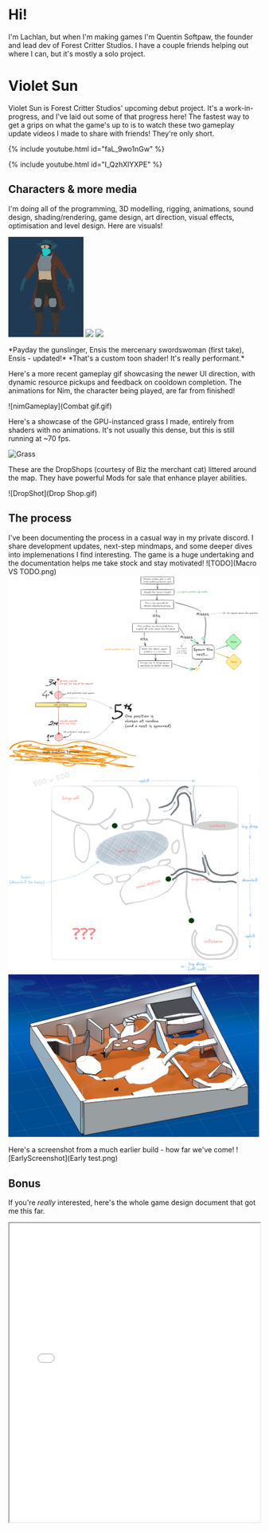# Hi!

I'm Lachlan, but when I'm making games I'm Quentin Softpaw, the founder and lead dev of Forest Critter Studios. I have a couple friends helping out where I can, but it's mostly a solo project.

# Violet Sun

Violet Sun is Forest Critter Studios' upcoming debut project. It's a work-in-progress, and I've laid out some of that progress here! The fastest way to get a grips on what the game's up to is to watch these two gameplay update videos I made to share with friends! They're only short.

{% include youtube.html id="faL_9wo1nGw" %}

{% include youtube.html id="I_QzhXlYXPE" %}

## Characters & more media
I'm doing all of the programming, 3D modelling, rigging, animations, sound design, shading/rendering, game design, art direction, visual effects, optimisation and level design. Here are visuals!

<p>
  <img src="Payday - Turntable.gif" width="30%" />
  <img src="Ensis Take 1 - Turntable.gif" width="30%" />
  <img src="Ensis Take 2 - Turntable.gif" width="30%" />
</p>
*Payday the gunslinger, Ensis the mercenary swordswoman (first take), Ensis - updated!*
*That's a custom toon shader! It's really performant.*

Here's a more recent gameplay gif showcasing the newer UI direction, with dynamic resource pickups and feedback on cooldown completion. The animations for Nim, the character being played, are far from finished!

![nimGameplay](Combat gif.gif)

Here's a showcase of the GPU-instanced grass I made, entirely from shaders with no animations. It's not usually this dense, but this is still running at ~70 fps.

![Grass](Grass.gif)


These are the DropShops (courtesy of Biz the merchant cat) littered around the map. They have powerful Mods for sale that enhance player abilities.

![DropShot](Drop Shop.gif)

## The process
I've been documenting the process in a casual way in my private discord. I share development updates, next-step mindmaps, and some deeper dives into implemenations I find interesting. The game is a huge undertaking and the documentation helps me take stock and stay motivated!
![TODO](Macro VS TODO.png)
![NestSpawning](Nest_Spawning_logic.png)
![Map_draft](Canyon_Map_2.png)
![Map3D](Map_Blockout.png)

Here's a screenshot from a much earlier build - how far we've come!
![EarlyScreenshot](Early test.png)


## Bonus
If you're *really* interested, here's the whole game design document that got me this far.

<iframe src="01 - Game Design Document.pdf" width="100%" height="600px">
  This browser does not support PDFs. Please download the PDF to view it:
  <a href="01 - Game Design Document.pdf">Download PDF</a>
</iframe>
